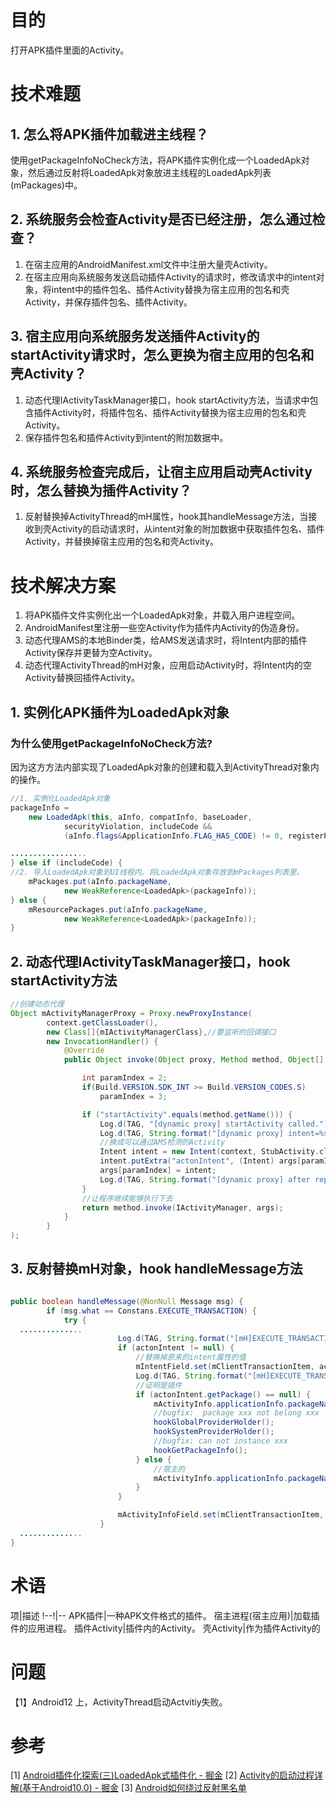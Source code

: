 # 目的

打开APK插件里面的Activity。

# 技术难题

## 1. 怎么将APK插件加载进主线程？

使用getPackageInfoNoCheck方法，将APK插件实例化成一个LoadedApk对象，然后通过反射将LoadedApk对象放进主线程的LoadedApk列表(mPackages)中。

## 2. 系统服务会检查Activity是否已经注册，怎么通过检查？

1) 在宿主应用的AndroidManifest.xml文件中注册大量壳Activity。
2) 在宿主应用向系统服务发送启动插件Activity的请求时，修改请求中的intent对象，将intent中的插件包名、插件Activity替换为宿主应用的包名和壳Activity，并保存插件包名、插件Activity。

## 3. 宿主应用向系统服务发送插件Activity的startActivity请求时，怎么更换为宿主应用的包名和壳Activity？

1) 动态代理IActivityTaskManager接口，hook startActivity方法，当请求中包含插件Activity时，将插件包名、插件Activity替换为宿主应用的包名和壳Activity。
2) 保存插件包名和插件Activity到intent的附加数据中。

## 4. 系统服务检查完成后，让宿主应用启动壳Activity时，怎么替换为插件Activity？

1) 反射替换掉ActivityThread的mH属性，hook其handleMessage方法，当接收到壳Activity的启动请求时，从intent对象的附加数据中获取插件包名、插件Activity，并替换掉宿主应用的包名和壳Activity。

# 技术解决方案

1. 将APK插件文件实例化出一个LoadedApk对象，并载入用户进程空间。
2. AndroidManifest里注册一些空Activity作为插件内Activity的伪造身份。
3. 动态代理AMS的本地Binder类，给AMS发送请求时，将Intent内部的插件Activity保存并更替为空Activity。
4. 动态代理ActivityThread的mH对象，应用启动Activity时，将Intent内的空Activity替换回插件Activity。


## 1. 实例化APK插件为LoadedApk对象

### 为什么使用getPackageInfoNoCheck方法?

因为这方方法内部实现了LoadedApk对象的创建和载入到ActivityThread对象内的操作。

```java
//1. 实例化LoadedApk对象
packageInfo =
    new LoadedApk(this, aInfo, compatInfo, baseLoader,
            securityViolation, includeCode &&
            (aInfo.flags&ApplicationInfo.FLAG_HAS_CODE) != 0, registerPackage);

.................
} else if (includeCode) {
//2. 导入LoadedApk对象到UI线程内。将LoadedApk对象存放到mPackages列表里。
    mPackages.put(aInfo.packageName,
            new WeakReference<LoadedApk>(packageInfo));
} else {
    mResourcePackages.put(aInfo.packageName,
            new WeakReference<LoadedApk>(packageInfo));
}
```

## 2. 动态代理IActivityTaskManager接口，hook startActivity方法

```java
//创建动态代理
Object mActivityManagerProxy = Proxy.newProxyInstance(
        context.getClassLoader(),
        new Class[]{mIActivityManagerClass},//要监听的回调接口
        new InvocationHandler() {
            @Override
            public Object invoke(Object proxy, Method method, Object[] args) throws Throwable {

                int paramIndex = 2;
                if(Build.VERSION.SDK_INT >= Build.VERSION_CODES.S)
                    paramIndex = 3;

                if ("startActivity".equals(method.getName())) {
                    Log.d(TAG, "[dynamic proxy] startActivity called.");
                    Log.d(TAG, String.format("[dynamic proxy] intent=%s", args[paramIndex]));
                    //换成可以通过AMS检测的Activity
                    Intent intent = new Intent(context, StubActivity.class);
                    intent.putExtra("actonIntent", (Intent) args[paramIndex]);
                    args[paramIndex] = intent;
                    Log.d(TAG, String.format("[dynamic proxy] after replace intent=%s", args[paramIndex]));
                }
                //让程序继续能够执行下去
                return method.invoke(IActivityManager, args);
            }
        }
);
```

## 3. 反射替换mH对象，hook handleMessage方法

```java

public boolean handleMessage(@NonNull Message msg) {
        if (msg.what == Constans.EXECUTE_TRANSACTION) {
            try {
  ..............
                        Log.d(TAG, String.format("[mH]EXECUTE_TRANSACTION intent=%s", intent));
                        if (actonIntent != null) {
                            //替换掉原来的intent属性的值
                            mIntentField.set(mClientTransactionItem, actonIntent);
                            Log.d(TAG, String.format("[mH]EXECUTE_TRANSACTION actonIntent=%s", mIntentField.get(mClientTransactionItem)));
                            //证明是插件
                            if (actonIntent.getPackage() == null) {
                                mActivityInfo.applicationInfo.packageName = actonIntent.getComponent().getPackageName();
                                //bugfix:  package xxx not belong xxx
                                hookGlobalProviderHolder();
                                hookSystemProviderHolder();
                                //bugfix: can not instance xxx
                                hookGetPackageInfo();
                            } else {
                                //宿主的
                                mActivityInfo.applicationInfo.packageName = actonIntent.getPackage();
                            }
                        }

                        mActivityInfoField.set(mClientTransactionItem, mActivityInfo);
                    }
  ..............
}
```

# 术语

项|描述
!--!|--
APK插件|一种APK文件格式的插件。
宿主进程(宿主应用)|加载插件的应用进程。
插件Activity|插件内的Activity。
壳Activity|作为插件Activity的

# 问题

【1】Android12 上，ActivityThread启动Actvitiy失败。

# 参考

[1] [Android插件化探索(三)LoadedApk式插件化 - 掘金](https://juejin.cn/post/6893740587678187528)
[2] [Activity的启动过程详解(基于Android10.0) - 掘金](https://juejin.cn/post/6847902222294990862)
[3] [Android如何绕过反射黑名单](https://ljd1996.github.io/2021/02/07/Android%E5%A6%82%E4%BD%95%E7%BB%95%E8%BF%87%E5%8F%8D%E5%B0%84%E9%BB%91%E5%90%8D%E5%8D%95/)







